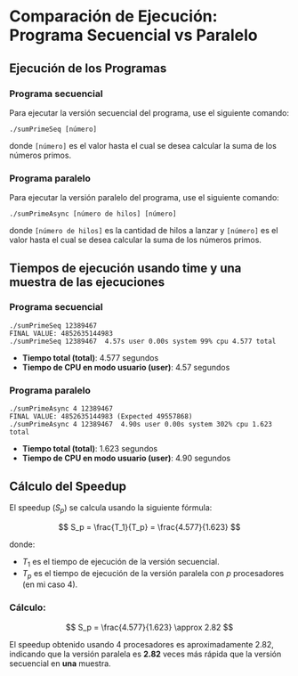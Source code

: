 
# Comparación de Ejecución: Programa Secuencial vs Paralelo

## Ejecución de los Programas
### Programa secuencial
Para ejecutar la versión secuencial del programa, use el siguiente comando:
```
./sumPrimeSeq [número]
```
donde `[número]` es el valor hasta el cual se desea calcular la suma de los números primos.

### Programa paralelo
Para ejecutar la versión paralelo del programa, use el siguiente comando:
```
./sumPrimeAsync [número de hilos] [número]
```
donde `[número de hilos]` es la cantidad de hilos a lanzar y `[número]` es el valor hasta el cual se desea calcular la suma de los números primos.

## Tiempos de ejecución usando time y una muestra de las ejecuciones
### Programa secuencial
```
./sumPrimeSeq 12389467
FINAL VALUE: 4852635144983
./sumPrimeSeq 12389467  4.57s user 0.00s system 99% cpu 4.577 total
```
- **Tiempo total (total)**: 4.577 segundos
- **Tiempo de CPU en modo usuario (user)**: 4.57 segundos

### Programa paralelo
```
./sumPrimeAsync 4 12389467
FINAL VALUE: 4852635144983 (Expected 49557868)
./sumPrimeAsync 4 12389467  4.90s user 0.00s system 302% cpu 1.623 total
```
- **Tiempo total (total)**: 1.623 segundos
- **Tiempo de CPU en modo usuario (user)**: 4.90 segundos

## Cálculo del Speedup

El speedup ($S_p$) se calcula usando la siguiente fórmula:

$$
S_p = \frac{T_1}{T_p} = \frac{4.577}{1.623}
$$

donde:
- $T_1$ es el tiempo de ejecución de la versión secuencial.
- $T_p$ es el tiempo de ejecución de la versión paralela con $p$ procesadores (en mi caso 4).

### Cálculo:
$$
S_p = \frac{4.577}{1.623} \approx 2.82
$$

El speedup obtenido usando 4 procesadores es aproximadamente 2.82, indicando que la versión paralela es **2.82** veces más rápida que la versión secuencial en **una** muestra.